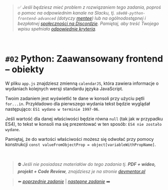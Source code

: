 > :white_check_mark: *Jeśli będziesz mieć problem z rozwiązaniem tego zadania, poproś o pomoc na odpowiednim kanale na Slacku, tj. `s8e08-python-frontend-advanced` (dotyczy [mentee](https://devmentor.pl/mentoring-javascript/)) lub na ogólnodostępnej i bezpłatnej [społeczności na Discordzie](https://devmentor.pl/discord). Pamiętaj, aby treść Twojego wpisu spełniała [odpowiednie kryteria](https://devmentor.pl/jak-prosic-o-pomoc/).*

&nbsp;

# `#02` Python: Zaawansowany frontend – obiekty

W pliku `app.js` znajdziesz zmienną `calendarJS`, która zawiera informacje o wydaniach kolejnych wersji standardu języka JavaScript.

Twoim zadaniem jest wyświetlić te dane w konsoli przy użyciu pętli `for...in`.
Przykładowo dla pierwszego wydania tekst będzie wyglądał następująco: `ES1 wydano w terminie 1997-06`.

Jeśli wartość dla danej właściwości będzie równa `null` (tak jak w przypadku ES4), to tekst w konsoli ma się prezentować w ten sposób: `ES4 nie zostało wydane`.

Pamiętaj, że do wartości właściwości możesz się odwołać przy pomocy konstrukcji `const valueFromObjectProp = object[variableWithPropName]`.


&nbsp;
> :no_entry: *Jeśli nie posiadasz materiałów do tego zadania tj. **PDF + wideo, projekt + Code Review**, znajdziesz je na stronie [devmentor.pl](https://devmentor.pl/workshop-python-frontend-advanced/)*

> :arrow_left: [*poprzednie zadanie*](./../01) | [*następne zadanie*](./../03) :arrow_right:
